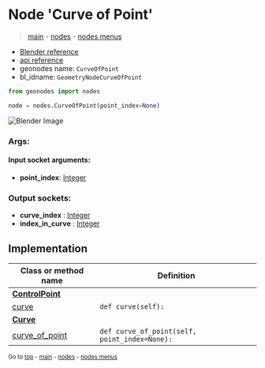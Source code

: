 # Node 'Curve of Point'

> [main](../structure.md) - [nodes](nodes.md) - [nodes menus](nodes_menus.md)

- [Blender reference](https://docs.blender.org/manual/en/latest/modeling/geometry_nodes/curve_topology/curve_of_point.html)
- [api reference](https://docs.blender.org/api/current/bpy.types.GeometryNodeCurveOfPoint.html)
- geonodes name: `CurveOfPoint`
- bl_idname: `GeometryNodeCurveOfPoint`

```python
from geonodes import nodes

node = nodes.CurveOfPoint(point_index=None)
```

![Blender Image](https://docs.blender.org/manual/en/latest/_images/node-types_GeometryNodeCurveOfPoint.webp)

### Args:

#### Input socket arguments:

- **point_index**: [Integer](Integer.md)

### Output sockets:

- **curve_index** : [Integer](Integer.md)
- **index_in_curve** : [Integer](Integer.md)

## Implementation

| Class or method name | Definition |
|----------------------|------------|
| **[ControlPoint](ControlPoint.md)** |
| [curve](ControlPoint.md#curve) | `def curve(self):` |
| **[Curve](Curve.md)** |
| [curve_of_point](Curve.md#curve_of_point) | `def curve_of_point(self, point_index=None):` |

<sub>Go to [top](#node-Curve-of-Point) - [main](../structure.md) - [nodes](nodes.md) - [nodes menus](nodes_menus.md)</sub>

